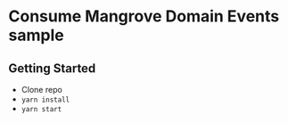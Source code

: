 # Consume Mangrove Domain Events sample

## Getting Started

- Clone repo
- `yarn install`
- `yarn start`
